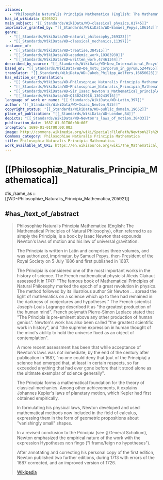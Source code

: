 ```yaml
---
aliases:
  - "Philosophiæ Naturalis Principia Mathematica (English: The Mathematical Principles of Natural Philosophy"
has_id_wikidata: Q205921
main_subject: "[[_Standards/WikiData/WD~classical_physics,81745]]"
imprimatur_granted_by: "[[_Standards/WikiData/WD~Samuel_Pepys,106143]]"
genre:
  - "[[_Standards/WikiData/WD~natural_philosophy,269323]]"
  - "[[_Standards/WikiData/WD~classical_mechanics,11397]]"
instance_of:
  - "[[_Standards/WikiData/WD~treatise,384515]]"
  - "[[_Standards/WikiData/WD~academic_work,10383930]]"
  - "[[_Standards/WikiData/WD~written_work,47461344]]"
described_by_source: "[[_Standards/WikiData/WD~New_International_Encyclopedia,1029706]]"
based_on: "[[_Standards/WikiData/WD~De_motu_corporum_in_gyrum,5244955]]"
translator: "[[_Standards/WikiData/WD~Jakob_Philipp_Wolfers,16650623]]"
has_edition_or_translation:
  - "[[_Standards/WikiData/WD~Philosophiae_Naturalis_Principia_Mathematica,20963630]]"
  - "[[_Standards/WikiData/WD~Philosophiae_Naturalis_Principia_Mathematica,20963633]]"
  - "[[_Standards/WikiData/WD~Sir_Isaac_Newton's_Mathematical_principles_of_natural_philosophy_and_his_System_of_the_world_ed._Florian_Cajori._1934,108524834]]"
  - "[[_Standards/WikiData/WD~Q130243916,130243916]]"
language_of_work_or_name: "[[_Standards/WikiData/WD~Latin,397]]"
author: "[[_Standards/WikiData/WD~Isaac_Newton,935]]"
copyright_status: "[[_Standards/WikiData/WD~public_domain,19652]]"
place_of_publication: "[[_Standards/WikiData/WD~London,84]]"
depicts: "[[_Standards/WikiData/WD~Newton's_laws_of_motion,38433]]"
publication_date: 1687-01-01T00:00:00Z
inception: 1680-01-01T00:00:00Z
image: http://commons.wikimedia.org/wiki/Special:FilePath/Newton%27s%20Principia%20title%20page.png
Commons_category: Philosophiae Naturalis Principia Mathematica
title: Philosophiæ Naturalis Principia Mathematica.
work_available_at_URL: https://en.wikisource.org/wiki/The_Mathematical_Principles_of_Natural_Philosophy_(1846)
---
```


# [[Philosophiæ_Naturalis_Principia_Mathematica]] 

#is_/same_as :: [[WD~Philosophiæ_Naturalis_Principia_Mathematica,205921]] 

## #has_/text_of_/abstract 

> Philosophiæ Naturalis Principia Mathematica (English: The Mathematical Principles of Natural Philosophy), often referred to as simply the Principia, 
> is a book by Isaac Newton that expounds Newton's laws of motion 
> and his law of universal gravitation. 
> 
> The Principia is written in Latin and comprises three volumes, 
> and was authorized, imprimatur, by Samuel Pepys, 
> then-President of the Royal Society on 5 July 1686 and first published in 1687.
>
> The Principia is considered one of the most important works in the history of science. 
> The French mathematical physicist Alexis Clairaut assessed it in 1747: 
> "The famous book of Mathematical Principles of Natural Philosophy marked the epoch of a great revolution in physics. The method followed by its illustrious author Sir Newton ... spread the light of mathematics on a science which up to then had remained in the darkness of conjectures and hypotheses." 
> The French scientist Joseph-Louis Lagrange described it as "the greatest production of the human mind". 
> French polymath Pierre-Simon Laplace stated that "The Principia is pre-eminent above any other production of human genius". 
> Newton's work has also been called "the greatest scientific work in history", and 
> "the supreme expression in human thought of the mind's ability to hold the universe fixed as an object of contemplation".
>
> A more recent assessment has been that 
> while acceptance of Newton's laws was not immediate, 
> by the end of the century after publication in 1687, 
> "no one could deny that [out of the Principia] a science had emerged that, 
> at least in certain respects, so far exceeded anything that had ever gone before 
> that it stood alone as the ultimate exemplar of science generally".
>
> The Principia forms a mathematical foundation for the theory of classical mechanics. 
> Among other achievements, it explains Johannes Kepler's laws of planetary motion, 
> which Kepler had first obtained empirically. 
> 
> In formulating his physical laws, Newton developed 
> and used mathematical methods now included in the field of calculus, 
> expressing them in the form of geometric propositions about "vanishingly small" shapes. 
> 
> In a revised conclusion to the Principia (see § General Scholium), 
> Newton emphasized the empirical nature of the work with the expression 
> Hypotheses non fingo ("I frame/feign no hypotheses").
>
> After annotating and correcting his personal copy of the first edition, 
> Newton published two further editions, during 1713 
> with errors of the 1687 corrected, and an improved version of 1726.
>
> [Wikipedia](https://en.wikipedia.org/wiki/Philosophi%C3%A6%20Naturalis%20Principia%20Mathematica) 

